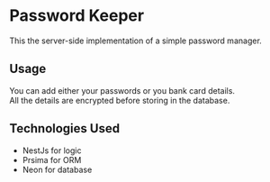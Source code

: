 # Password Keeper

This the server-side implementation of a simple password manager.

## Usage
You can add either your passwords or you bank card details.\
All the details are encrypted before storing in the database.

## Technologies Used
* NestJs for logic
* Prsima for ORM
* Neon for database
